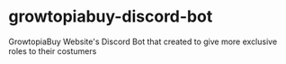 # growtopiabuy-discord-bot
GrowtopiaBuy Website's Discord Bot that created to give more exclusive roles to their costumers

